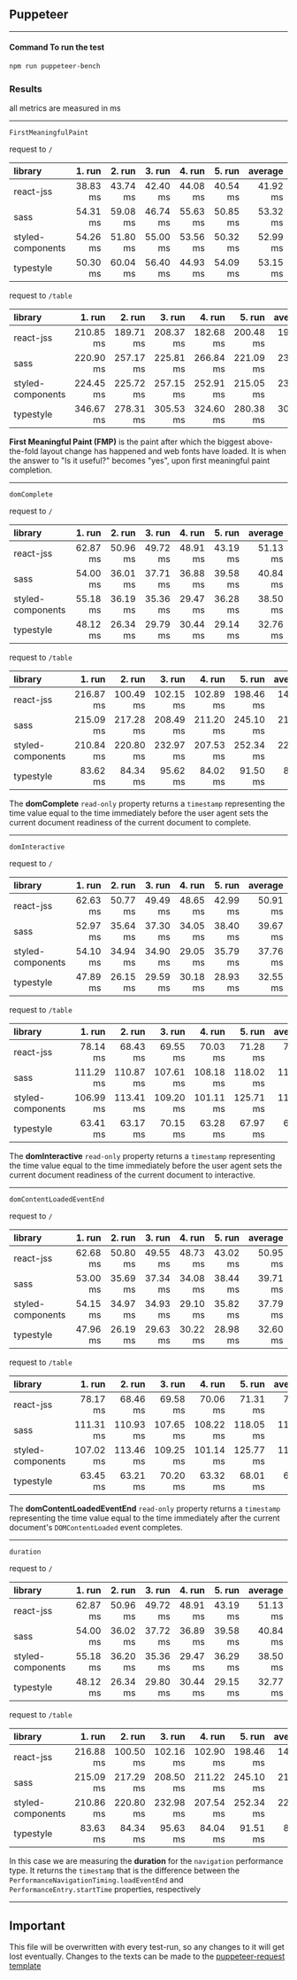 ## Puppeteer

---

#### Command To run the test
```bash
npm run puppeteer-bench
```

### Results

all metrics are measured in ms

---

`FirstMeaningfulPaint`

request to `/`

|library|1. run|2. run|3. run|4. run|5. run|average|
|:-----|-----:|-----:|-----:|-----:|-----:|-----:|
|react-jss|38.83 ms|43.74 ms|42.40 ms|44.08 ms|40.54 ms|41.92 ms|
|sass|54.31 ms|59.08 ms|46.74 ms|55.63 ms|50.85 ms|53.32 ms|
|styled-components|54.26 ms|51.80 ms|55.00 ms|53.56 ms|50.32 ms|52.99 ms|
|typestyle|50.30 ms|60.04 ms|56.40 ms|44.93 ms|54.09 ms|53.15 ms|


request to `/table`

|library|1. run|2. run|3. run|4. run|5. run|average|
|:-----|-----:|-----:|-----:|-----:|-----:|-----:|
|react-jss|210.85 ms|189.71 ms|208.37 ms|182.68 ms|200.48 ms|198.42 ms|
|sass|220.90 ms|257.17 ms|225.81 ms|266.84 ms|221.09 ms|238.36 ms|
|styled-components|224.45 ms|225.72 ms|257.15 ms|252.91 ms|215.05 ms|235.06 ms|
|typestyle|346.67 ms|278.31 ms|305.53 ms|324.60 ms|280.38 ms|307.10 ms|


**First Meaningful Paint (FMP)** is the paint after which the biggest above-the-fold layout change has happened and web fonts have loaded.  It is when the answer to "Is it useful?" becomes "yes", upon first meaningful paint completion.

---

`domComplete`

request to `/`

|library|1. run|2. run|3. run|4. run|5. run|average|
|:-----|-----:|-----:|-----:|-----:|-----:|-----:|
|react-jss|62.87 ms|50.96 ms|49.72 ms|48.91 ms|43.19 ms|51.13 ms|
|sass|54.00 ms|36.01 ms|37.71 ms|36.88 ms|39.58 ms|40.84 ms|
|styled-components|55.18 ms|36.19 ms|35.36 ms|29.47 ms|36.28 ms|38.50 ms|
|typestyle|48.12 ms|26.34 ms|29.79 ms|30.44 ms|29.14 ms|32.76 ms|


request to `/table`

|library|1. run|2. run|3. run|4. run|5. run|average|
|:-----|-----:|-----:|-----:|-----:|-----:|-----:|
|react-jss|216.87 ms|100.49 ms|102.15 ms|102.89 ms|198.46 ms|144.17 ms|
|sass|215.09 ms|217.28 ms|208.49 ms|211.20 ms|245.10 ms|219.43 ms|
|styled-components|210.84 ms|220.80 ms|232.97 ms|207.53 ms|252.34 ms|224.89 ms|
|typestyle|83.62 ms|84.34 ms|95.62 ms|84.02 ms|91.50 ms|87.82 ms|


The **domComplete** `read-only` property returns a `timestamp` representing the time value equal to the time immediately before the user agent sets the current document readiness of the current document to complete.

---

`domInteractive`

request to `/`

|library|1. run|2. run|3. run|4. run|5. run|average|
|:-----|-----:|-----:|-----:|-----:|-----:|-----:|
|react-jss|62.63 ms|50.77 ms|49.49 ms|48.65 ms|42.99 ms|50.91 ms|
|sass|52.97 ms|35.64 ms|37.30 ms|34.05 ms|38.40 ms|39.67 ms|
|styled-components|54.10 ms|34.94 ms|34.90 ms|29.05 ms|35.79 ms|37.76 ms|
|typestyle|47.89 ms|26.15 ms|29.59 ms|30.18 ms|28.93 ms|32.55 ms|


request to `/table`

|library|1. run|2. run|3. run|4. run|5. run|average|
|:-----|-----:|-----:|-----:|-----:|-----:|-----:|
|react-jss|78.14 ms|68.43 ms|69.55 ms|70.03 ms|71.28 ms|71.48 ms|
|sass|111.29 ms|110.87 ms|107.61 ms|108.18 ms|118.02 ms|111.19 ms|
|styled-components|106.99 ms|113.41 ms|109.20 ms|101.11 ms|125.71 ms|111.29 ms|
|typestyle|63.41 ms|63.17 ms|70.15 ms|63.28 ms|67.97 ms|65.60 ms|


The **domInteractive** `read-only` property returns a `timestamp` representing the time value equal to the time immediately before the user agent sets the current document readiness of the current document to interactive.

---

`domContentLoadedEventEnd`

request to `/`

|library|1. run|2. run|3. run|4. run|5. run|average|
|:-----|-----:|-----:|-----:|-----:|-----:|-----:|
|react-jss|62.68 ms|50.80 ms|49.55 ms|48.73 ms|43.02 ms|50.95 ms|
|sass|53.00 ms|35.69 ms|37.34 ms|34.08 ms|38.44 ms|39.71 ms|
|styled-components|54.15 ms|34.97 ms|34.93 ms|29.10 ms|35.82 ms|37.79 ms|
|typestyle|47.96 ms|26.19 ms|29.63 ms|30.22 ms|28.98 ms|32.60 ms|


request to `/table`

|library|1. run|2. run|3. run|4. run|5. run|average|
|:-----|-----:|-----:|-----:|-----:|-----:|-----:|
|react-jss|78.17 ms|68.46 ms|69.58 ms|70.06 ms|71.31 ms|71.51 ms|
|sass|111.31 ms|110.93 ms|107.65 ms|108.22 ms|118.05 ms|111.23 ms|
|styled-components|107.02 ms|113.46 ms|109.25 ms|101.14 ms|125.77 ms|111.33 ms|
|typestyle|63.45 ms|63.21 ms|70.20 ms|63.32 ms|68.01 ms|65.64 ms|


The **domContentLoadedEventEnd** `read-only` property returns a `timestamp` representing the time value equal to the time immediately after the current document's `DOMContentLoaded` event completes.

---

`duration`

request to `/`

|library|1. run|2. run|3. run|4. run|5. run|average|
|:-----|-----:|-----:|-----:|-----:|-----:|-----:|
|react-jss|62.87 ms|50.96 ms|49.72 ms|48.91 ms|43.19 ms|51.13 ms|
|sass|54.00 ms|36.02 ms|37.72 ms|36.89 ms|39.58 ms|40.84 ms|
|styled-components|55.18 ms|36.20 ms|35.36 ms|29.47 ms|36.29 ms|38.50 ms|
|typestyle|48.12 ms|26.34 ms|29.80 ms|30.44 ms|29.15 ms|32.77 ms|


request to `/table`

|library|1. run|2. run|3. run|4. run|5. run|average|
|:-----|-----:|-----:|-----:|-----:|-----:|-----:|
|react-jss|216.88 ms|100.50 ms|102.16 ms|102.90 ms|198.46 ms|144.18 ms|
|sass|215.09 ms|217.29 ms|208.50 ms|211.22 ms|245.10 ms|219.44 ms|
|styled-components|210.86 ms|220.80 ms|232.98 ms|207.54 ms|252.34 ms|224.90 ms|
|typestyle|83.63 ms|84.34 ms|95.63 ms|84.04 ms|91.51 ms|87.83 ms|


In this case we are measuring the **duration** for the `navigation` performance type. It returns the `timestamp` that is the difference between the `PerformanceNavigationTiming.loadEventEnd` and `PerformanceEntry.startTime` properties, respectively

---

## Important

This file will be overwritten with every test-run, so any changes to it will get lost eventually. Changes to the texts can be made to the [puppeteer-request template](./templates/puppeteer-requests.template.md)
